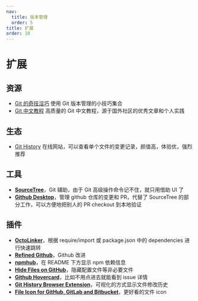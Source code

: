 ```yaml
---
nav:
  title: 版本管理
  order: 5
title: 扩展
order: 10
---
```


# 扩展

## 资源

- [Git 的奇技淫巧](https://github.com/pomber/git-history) 使用 Git 版本管理的小技巧集合
- [Git 中文教程](https://github.com/geeeeeeeeek/git-recipes) 高质量的 Git 中文教程，源于国外社区的优秀文章和个人实践

## 生态

- [Git History](https://github.com/pomber/git-history) 在线网站，可以查看单个文件的变更记录，颜值高，体验优，强烈推荐

## 工具

- [**SourceTree**](https://www.sourcetreeapp.com/)，Git 辅助，由于 Git 高级操作命令记不住，就只用借助 UI 了
- [**Github Desktop**](https://github.com/desktop/desktop)，管理 github 仓库的变更和 PR，代替了 SourceTree 的部分工作，可以方便地把别人的 PR checkout 到本地验证

## 插件

- [**OctoLinker**](https://github.com/OctoLinker/browser-extension)，根据 require/import 或 package.json 中的 dependencies 进行快速跳转
- [**Refined Github**](https://github.com/sindresorhus/refined-github)，Github 改进
- [**npmhub**](https://github.com/npmhub/npmhub)，在 README 下方显示 npm 依赖信息
- [**Hide Files on GitHub**](https://github.com/sindresorhus/hide-files-on-github)，隐藏配置文件等非必要文件
- [**Github Hovercard**](https://github.com/Justineo/github-hovercard)，比如不用点进去就能看到 issue 详情
- [**Git History Browser Extension**](https://chrome.google.com/webstore/detail/git-history-browser-exten/laghnmifffncfonaoffcndocllegejnf)，可视化的方式显示文件修改历史
- [**File Icon for GitHub, GitLab and Bitbucket**](https://chrome.google.com/webstore/detail/file-icon-for-github-gitl/ficfmibkjjnpogdcfhfokmihanoldbfe)，更好看的文件 icon
